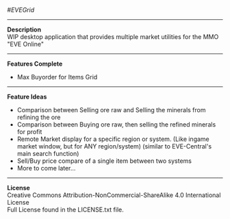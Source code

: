 #_EVEGrid_

------
__Description__  
WIP desktop application that provides multiple market utilities for the MMO "EVE Online"

------
__Features Complete__  
 - Max Buyorder for Items Grid

------
__Feature Ideas__  
 - Comparison between Selling ore raw and Selling the minerals from refining the ore
 - Comparison between Buying ore raw, then selling the refined minerals for profit
 - Remote Market display for a specific region or system. (Like ingame market window, but for ANY region/system) (similar to EVE-Central's main search function)
 - Sell/Buy price compare of a single item between two systems
 - More to come later...

------
__License__  
Creative Commons Attribution-NonCommercial-ShareAlike 4.0 International License  
Full License found in the LICENSE.txt file.
